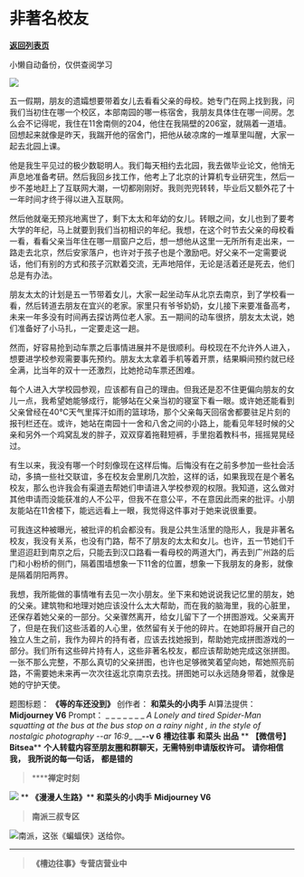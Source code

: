 # 非著名校友

[**返回列表页**](/gzh/槽边往事)

小懒自动备份，仅供查阅学习

![](https://mmbiz.qpic.cn/mmbiz_jpg/Ia6gU9JNtko2ibWRqwCoyYbvqnOy3N6ZUGbZex7e5icIKbufusoEGobk8yvL5pux5ib4fmR6CiaqJXv0LOqqasWhKQ/640?wx_fmt=jpeg&from;=appmsg)

五一假期，朋友的遗孀想要带着女儿去看看父亲的母校。她专门在网上找到我，问我们当初住在哪一个校区，本部南园的哪一栋宿舍，我朋友具体住在哪一间房。怎么会不记得呢，我住在11舍南侧的204，他住在我隔壁的206室，就隔着一道墙。回想起来就像是昨天，我踹开他的宿舍门，把他从破凉席的一堆草里叫醒，大家一起去北园上课。

他是我生平见过的极少数聪明人。我们每天相约去北园，我去做毕业论文，他悄无声息地准备考研。然后我回乡找工作，他考上了北京的计算机专业研究生，然后一步不差地赶上了互联网大潮，一切都刚刚好。我则兜兜转转，毕业后又额外花了十一年时间才终于得以进入互联网。  

然后他就毫无预兆地离世了，剩下太太和年幼的女儿。转眼之间，女儿也到了要考大学的年纪，马上就要到我们当初相识的年纪。我想，在这个时节去父亲的母校看一看，看看父亲当年住在哪一扇窗户之后，想一想他从这里一无所所有走出来，一路走去北京，然后安家落户，也许对于孩子也是个激励吧。好父亲不一定需要说话，他们有别的方式和孩子沉默着交流，无声地陪伴，无论是活着还是死去，他们总是有办法。  

朋友太太的计划是五一节带着女儿，大家一起坐动车从北京去南京，到了学校看一看，然后转道去朋友在宜兴的老家。家里只有爷爷奶奶，女儿接下来要准备高考，未来一年多没有时间再去探访两位老人家。五一期间的动车很挤，朋友太太说，她们准备好了小马扎，一定要走这一趟。

然而，好容易抢到动车票之后事情进展并不是很顺利。母校现在不允许外人进入，想要进学校参观需要事先预约。朋友太太拿着手机等着开票，结果瞬间预约就已经全满，比当年的双十一还激烈，比她抢动车票还困难。  

每个人进入大学校园参观，应该都有自己的理由。但我还是忍不住更偏向朋友的女儿一点，我希望她能够成行，能够站在父亲当初的寝室下看一眼。或许她还能看到父亲曾经在40°C天气里挥汗如雨的篮球场，那个父亲每天回宿舍都要驻足片刻的报刊栏还在。或许，她站在南园十一舍和八舍之间的小路上，能看见年轻时候的父亲和另外一个鸡窝乱发的胖子，双双穿着拖鞋短裤，手里抱着教科书，摇摇晃晃经过。  

有生以来，我没有哪一个时刻像现在这样后悔。后悔没有在之前多参加一些社会活动，多搞一些社交联谊，多在校友会里刷几次脸，这样的话，如果我现在是个著名校友，那么也许我会有渠道去帮她们申请进入学校参观的权限。我知道，这么做对其他申请而没能获准的人不公平，但我不在意公平，不在意因此而来的批评。小朋友能站在11舍楼下，能远远看上一眼，我觉得这件事对于她来说很重要。  

可我连这种被曝光，被批评的机会都没有。我是公共生活里的隐形人，我是非著名校友，我没有关系，也没有门路，帮不了朋友的太太和女儿。也许，五一节她们千里迢迢赶到南京之后，只能去到汉口路看一看母校的两道大门，再去到广州路的后门和小粉桥的侧门，隔着围墙想象一下11舍的位置，想象一下我朋友的身影，就像是隔着阴阳两界。  

我想，我所能做的事情唯有去见一次小朋友。坐下来和她说说我记忆里的朋友，她的父亲。建筑物和地理对她应该没什么太大帮助，而在我的脑海里，我的心脏里，还保存着她父亲的一部分。父亲骤然离开，给女儿留下了一个拼图游戏。父亲离开了，但是在我们这些活着的人心里，依然留有关于他的碎片。在她即将展开自己的独立人生之前，我作为碎片的持有者，应该去找她报到，帮助她完成拼图游戏的一部分。我们所有这些碎片持有人，这些非著名校友，都应该帮助她完成这张拼图。一张不那么完整，不那么真切的父亲拼图，也许也足够微笑着望向她，帮她照亮前路，不需要她未来再一次次往返北京南京去找。拼图她可以永远随身带着，就像是她的守护天使。  

  
题图标题： **《等的车还没到》** 创作者： **和菜头的小肉手** AI算法提供： **Midjourney V6** Prompt： _ _ _ _
_ _ _ _A Lonely and tired Spider-Man squatting at the bus at the bus stop on a
rainy night , in the style of nostalgic photography --ar 16:9__ ____\--v 6__
**槽边往事** **和菜头 出品** ** **【微信号】** **Bitsea**** **个人转载内容至朋友圈和群聊天，无需特别申请版权许可。**
**请你相信我，** **我所说的每一句话，** **都是错的**

>  ******禅定时刻**

![](https://mmbiz.qpic.cn/mmbiz_jpg/Ia6gU9JNtkoONuuTdp4AdftTU2DzXNLHbDwOVkLiaWL17JabKsztdQqskwLA90RibKJeUNWoGtv983VvBN5aiaJQA/640?wx_fmt=jpeg&from;=appmsg)
** **《漫漫人生路》**** **和菜头的小肉手** **Midjourney V6**

>  **南派三叔专区**

![](https://mmbiz.qpic.cn/mmbiz_jpg/Ia6gU9JNtko2ibWRqwCoyYbvqnOy3N6ZUjbD5UUnmp2WLuVW6eoFjvTgicnvDNOdrufe3xDG9D2jsd7eBTkTcN9g/640?wx_fmt=jpeg&from;=appmsg)南派，这张《蝙蝠侠》送给你。
****

>  **《槽边往事》专营店营业中**

  

  

